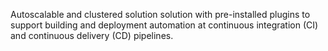 Autoscalable and clustered solution solution with pre-installed plugins to support building and deployment automation at continuous integration (CI) and continuous delivery (CD) pipelines.
